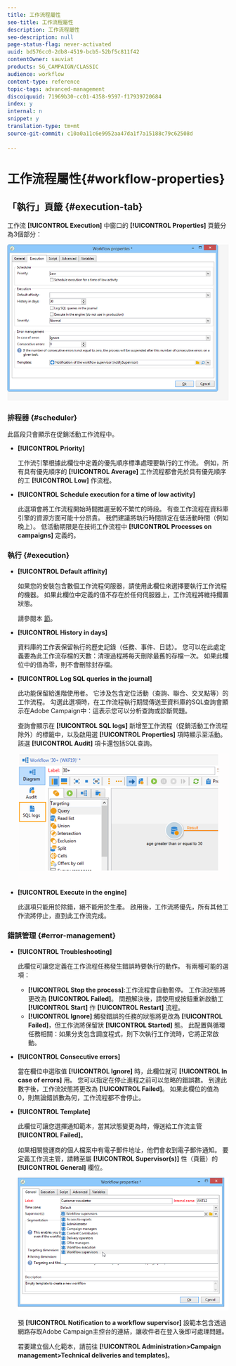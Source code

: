 ```yaml
---
title: 工作流程屬性
seo-title: 工作流程屬性
description: 工作流程屬性
seo-description: null
page-status-flag: never-activated
uuid: bd576cc0-2db8-4519-bcb5-52bf5c811f42
contentOwner: sauviat
products: SG_CAMPAIGN/CLASSIC
audience: workflow
content-type: reference
topic-tags: advanced-management
discoiquuid: 71969b30-cc01-4358-9597-f17939720684
index: y
internal: n
snippet: y
translation-type: tm+mt
source-git-commit: c10a0a11c6e9952aa47da1f7a15188c79c62508d

---
```



# 工作流程屬性{#workflow-properties}

## 「執行」頁籤 {#execution-tab}

工作流 **[!UICONTROL Execution]** 中窗口的 **[!UICONTROL Properties]** 頁籤分為3個部分：

![](assets/wf_execution_tab.png)

### 排程器 {#scheduler}

此區段只會顯示在促銷活動工作流程中。

* **[!UICONTROL Priority]**

   工作流引擎根據此欄位中定義的優先順序標準處理要執行的工作流。 例如，所有具有優先順序的 **[!UICONTROL Average]** 工作流程都會先於具有優先順序的工 **[!UICONTROL Low]** 作流程。

* **[!UICONTROL Schedule execution for a time of low activity]**

   此選項會將工作流程開始時間推遲至較不繁忙的時段。 有些工作流程在資料庫引擎的資源方面可能十分昂貴。 我們建議將執行時間排定在低活動時間（例如晚上）。 低活動期限是在技術工作流程中 **[!UICONTROL Processes on campaigns]** 定義的。

### 執行 {#execution}

* **[!UICONTROL Default affinity]**

   如果您的安裝包含數個工作流程伺服器，請使用此欄位來選擇要執行工作流程的機器。 如果此欄位中定義的值不存在於任何伺服器上，工作流程將維持擱置狀態。

   請參閱本 [節](../../installation/using/configuring-campaign-server.md#high-availability-workflows-and-affinities)。

* **[!UICONTROL History in days]**

   資料庫的工作表保留執行的歷史記錄（任務、事件、日誌）。 您可以在此處定義要為此工作流存檔的天數：清理過程將每天刪除最舊的存檔一次。 如果此欄位中的值為零，則不會刪除封存檔。

* **[!UICONTROL Log SQL queries in the journal]**

   此功能保留給進階使用者。 它涉及包含定位活動（查詢、聯合、交叉點等）的工作流程。 勾選此選項時，在工作流程執行期間傳送至資料庫的SQL查詢會顯示在Adobe Campaign中：這表示您可以分析查詢或診斷問題。

   查詢會顯示在 **[!UICONTROL SQL logs]** 新增至工作流程（促銷活動工作流程除外）的標籤中，以及啟用選 **[!UICONTROL Properties]** 項時顯示至活動。 該選 **[!UICONTROL Audit]** 項卡還包括SQL查詢。

   ![](assets/wf_tab_log_sql.png)

* **[!UICONTROL Execute in the engine]**

   此選項只能用於除錯，絕不能用於生產。 啟用後，工作流將優先，所有其他工作流將停止，直到此工作流完成。

### 錯誤管理 {#error-management}

* **[!UICONTROL Troubleshooting]**

   此欄位可讓您定義在工作流程任務發生錯誤時要執行的動作。 有兩種可能的選項：

   * **[!UICONTROL Stop the process]**:工作流程會自動暫停。 工作流狀態將更改為 **[!UICONTROL Failed]**。 問題解決後，請使用或按鈕重新啟動工 **[!UICONTROL Start]** 作 **[!UICONTROL Restart]** 流程。
   * **[!UICONTROL Ignore]**:觸發錯誤的任務的狀態將更改為 **[!UICONTROL Failed]**，但工作流將保留狀 **[!UICONTROL Started]** 態。 此配置與循環任務相關：如果分支包含調度程式，則下次執行工作流時，它將正常啟動。

* **[!UICONTROL Consecutive errors]**

   當在欄位中選取值 **[!UICONTROL Ignore]** 時，此欄位就可 **[!UICONTROL In case of errors]** 用。 您可以指定在停止進程之前可以忽略的錯誤數。 到達此數字後，工作流狀態將更改為 **[!UICONTROL Failed]**。 如果此欄位的值為0，則無論錯誤數為何，工作流程都不會停止。

* **[!UICONTROL Template]**

   此欄位可讓您選擇通知範本，當其狀態變更為時，傳送給工作流主管 **[!UICONTROL Failed]**。

   如果相關營運商的個人檔案中有電子郵件地址，他們會收到電子郵件通知。 要定義工作流主管，請轉至屬 **[!UICONTROL Supervisor(s)]** 性（頁籤）的&#x200B;**[!UICONTROL General]** 欄位。

   ![](assets/wf-properties_select-supervisors.png)

   預 **[!UICONTROL Notification to a workflow supervisor]** 設範本包含透過網路存取Adobe Campaign主控台的連結，讓收件者在登入後即可處理問題。

   若要建立個人化範本，請前往 **[!UICONTROL Administration>Campaign management>Technical deliveries and templates]**。

